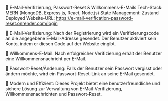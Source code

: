 📧 E-Mail-Verifizierung, Passwort-Reset & Willkommens-E-Mails
Tech-Stack: MERN (MongoDB, Express.js, React, Node.js)
State Management: Zustand
Deployed Website-URL: https://e-mail-verification-password-reset.onrender.com/login

🔹 E-Mail-Verifizierung:
Nach der Registrierung wird ein Verifizierungscode an die angegebene E-Mail-Adresse gesendet. Der Benutzer aktiviert sein Konto, indem er diesen Code auf der Website eingibt.

🔹 Willkommens-E-Mail:
Nach erfolgreicher Verifizierung erhält der Benutzer eine Willkommensnachricht per E-Mail.

🔹 Passwort-Reset/Änderung:
Falls der Benutzer sein Passwort vergisst oder ändern möchte, wird ein Passwort-Reset-Link an seine E-Mail gesendet.

🚀 Modern und Effizient:
Dieses Projekt bietet eine benutzerfreundliche und sichere Lösung zur Verwaltung von E-Mail-Verifizierung, Willkommensnachrichten und Passwort-Reset.
